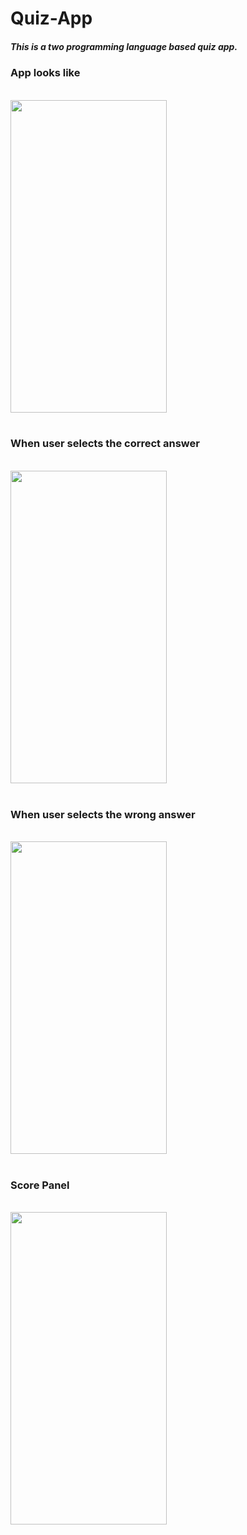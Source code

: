 # Quiz-App
<h5>This is a two programming language based quiz app.</h5>
<h3>App looks like</h3></br>
<img src="https://user-images.githubusercontent.com/66179464/118705497-ec2bc100-b835-11eb-9de6-765c51d33741.gif" width="250" height="500" /></br></br>
<h3>When user selects the correct answer</h3></br>
<img src="https://user-images.githubusercontent.com/66179464/118706001-82f87d80-b836-11eb-86d7-5f10265eea41.jpg" width="250" height="500" /></br></br>
<h3>When user selects the wrong answer</h3></br>
<img src="https://user-images.githubusercontent.com/66179464/118706512-0f0aa500-b837-11eb-80af-ed4f316d7d4f.jpg" width="250" height="500" /></br></br>
<h3>Score Panel</h3></br>
<img src="https://user-images.githubusercontent.com/66179464/118706747-58f38b00-b837-11eb-988d-c885b70aff9a.jpg" width="250" height="500" /></br></br>



